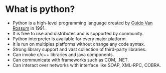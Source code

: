 # What is python?
- Python is a high-level programming language created by [Guido Van Rossum]() in 1991.
- It is free to use and distributes and is supported by community.
- Python interpreter is available for every major platform.
- It is run on multiples platforms without change any code syntax.
- Strong library support and vast collection of third-party libraries.
- Can invoke c/c++ libraries and java components.
- Can communicate with frameworks such as COM, .NET.
- Can interact over networks with interface like SOAP, XML-RPC, COBRA.
